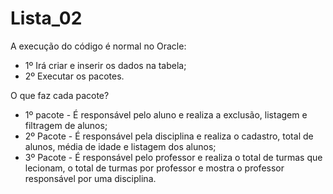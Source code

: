 # Lista_02

A execução do código é normal no Oracle:
- 1º Irá criar e inserir os dados na tabela;
- 2º Executar os pacotes.

O que faz cada pacote?
 - 1º pacote - É responsável pelo aluno e realiza a exclusão, listagem e filtragem de alunos;
 - 2º Pacote - É responsável pela disciplina e realiza o cadastro, total de alunos, média de idade e listagem dos alunos;
 - 3º Pacote - É responsável pelo professor e realiza o total de turmas que lecionam, o total de turmas por professor e mostra o professor responsável por uma disciplina.
